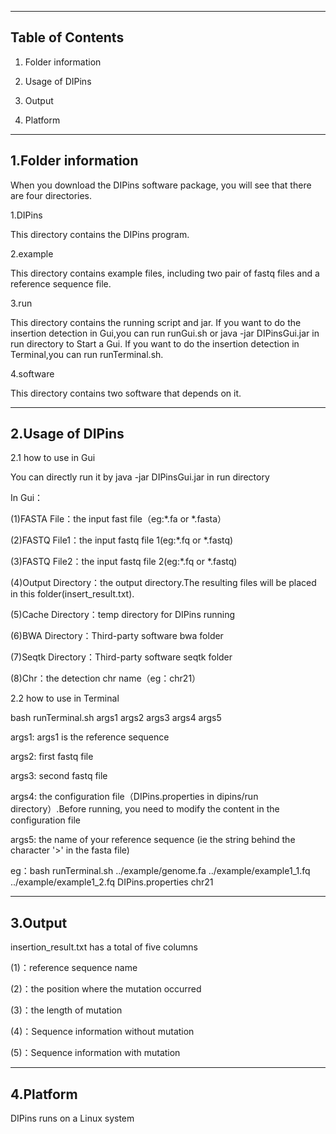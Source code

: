 --------------------------------------------------------------------------------
Table of Contents
--------------------------------------------------------------------------------

  1. Folder information

  2. Usage of DIPins

  3. Output
  
  4. Platform
  
  
--------------------------------------------------------------------------------
1.Folder information
-------------------------------------------------------------------------------
When you download the DIPins software package, you will see that there are four directories.

1.DIPins

This directory contains the DIPins program.

2.example

This directory contains example files, including two pair of fastq files and a reference sequence file.

3.run

This directory contains the running script and jar. 
If you want to do the insertion detection in Gui,you can run runGui.sh or java -jar DIPinsGui.jar in run directory  to Start a Gui.
If you want to do the insertion detection in Terminal,you can run runTerminal.sh.

4.software

This directory contains two software that depends on it.



--------------------------------------------------------------------------------
2.Usage of DIPins
--------------------------------------------------------------------------------

2.1 how to use in Gui

  You can directly run it by java -jar DIPinsGui.jar in run directory

  In Gui：

  (1)FASTA File：the input fast file（eg:*.fa or *.fasta）

  (2)FASTQ File1：the input fastq  file 1(eg:*.fq or *.fastq)

  (3)FASTQ File2：the input fastq  file 2(eg:*.fq or *.fastq)

  (4)Output Directory：the output directory.The resulting files will be placed in this folder(insert_result.txt).

  (5)Cache Directory：temp directory for DIPins running

  (6)BWA Directory：Third-party software bwa folder

  (7)Seqtk Directory：Third-party software seqtk folder

  (8)Chr：the detection chr name（eg：chr21）

2.2 how to use in Terminal
  
  bash runTerminal.sh args1 args2 args3 args4 args5  
  
  args1: args1 is the reference sequence 
  
  args2: first fastq file 
  
  args3: second fastq file
  
  args4: the configuration file（DIPins.properties in dipins/run directory）.Before running, you need to modify the content in the configuration file
  
  args5: the name of your reference sequence (ie the string behind the character '>' in the fasta file) 
  
  eg：bash runTerminal.sh ../example/genome.fa ../example/example1_1.fq ../example/example1_2.fq DIPins.properties chr21


--------------------------------------------------------------------------------
3.Output
--------------------------------------------------------------------------------
insertion_result.txt has a total of five columns

(1)：reference sequence name

(2)：the position where the mutation occurred

(3)：the length of mutation

(4)：Sequence information without mutation

(5)：Sequence information with mutation



--------------------------------------------------------------------------------
4.Platform
--------------------------------------------------------------------------------
DIPins runs on a Linux system
